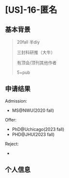# \[US\]-16-匿名 

## 基本背景

>20fall 半diy
>
>三封科研推（大牛）
>
>有顶会/顶刊其他作者
>
>5+pub

## 申请结果

Admission: 

+ MS@NWU(2020 fall)

Offer:

+ PhD@Uchicago(2023 fall)
+ PHD@JHU(2023 fall)

Reject:

+ 



## 个人信息
